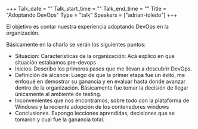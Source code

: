 +++
Talk_date = ""
Talk_start_time = ""
Talk_end_time = ""
Title = "Adoptando DevOps"
Type = "talk"
Speakers = ["adrian-toledo"]
+++

El objetivo es contar nuestra experiencia adoptando DevOps en la organización.

Básicamente en la charla se verán los siguientes puntos:

* Situacion: Características de la organización: Acá explico en que situación estabamos pre-devops
* Inicios: Describo los primeros pasos que me llevan a descubrir DevOps.
* Definición de alcance: Luego de que la primer etapa fue un éxito, me enfoqué en demostrar su ganancia y en evaluar hasta donde avanzar dentro de la organización. Básicamente fue tomar la decisión de llegar únicamente al ambiente de testing.
* Inconvenientes que nos encontramos, sobre todo con la plataforma de Windows y la reciente adopción de los contenedores windows
* Conclusiones. Expongo lecciones aprendidas, decisiones que se tomaron y cual fue la ganancia total.

